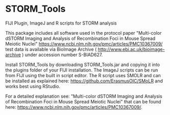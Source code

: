 # STORM_Tools
FIJI Plugin, ImageJ and R scripts for STORM analysis

This package includes all software used in the protocol paper "Multi-color dSTORM Imaging and Analysis of Recombination Foci in Mouse Spread Meiotic Nuclei" https://www.ncbi.nlm.nih.gov/pmc/articles/PMC10367009/
test data is available via BioImage Archive ( http://www.ebi.ac.uk/bioimage-archive ) under accession number S-BIAD627.


Install STORM_Tools by downloading STORM_Tools.jar and copying it into the plugins folder of your FIJI installation.
The ImageJ scripts can be run from FIJI using the built in script editor.
The R script uses SMOLR and can be installed as explained here: https://github.com/ErasmusOIC/SMoLR and works best using RStudio.

For a detailed explanation see: "Multi-color dSTORM Imaging and Analysis of Recombination Foci in Mouse Spread Meiotic Nuclei" that can be found here: https://www.ncbi.nlm.nih.gov/pmc/articles/PMC10367009/.
